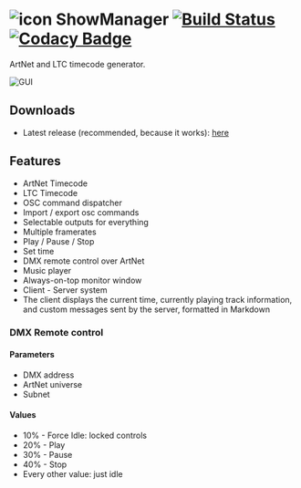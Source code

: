 # ![icon](https://cdn.sunstorm.rocks/files/showmanager/icon32.png)  ShowManager [![Build Status](https://travis-ci.com/MrExplode/ShowManager.svg?branch=master)](https://travis-ci.com/MrExplode/ShowManager) [![Codacy Badge](https://api.codacy.com/project/badge/Grade/06b58e31d1834512bc7016d8240cb6f8)](https://www.codacy.com/manual/MrExplode/Timecode?utm_source=github.com&amp;utm_medium=referral&amp;utm_content=MrExplode/Timecode&amp;utm_campaign=Badge_Grade)
ArtNet and LTC timecode generator.

![GUI](https://cdn.sunstorm.rocks/files/showmanager/GUI_showcase.png)

## Downloads
- Latest release (recommended, because it works): [here](https://github.com/MrExplode/Timecode/releases)

## Features
-   ArtNet Timecode
-   LTC Timecode
-   OSC command dispatcher
-   Import / export osc commands
-   Selectable outputs for everything
-   Multiple framerates
-   Play / Pause / Stop
-   Set time
-   DMX remote control over ArtNet
-   Music player
-   Always-on-top monitor window
-   Client - Server system
-   The client displays the current time, currently playing track information, and custom messages sent by the server, formatted in Markdown

### DMX Remote control

#### Parameters
-   DMX address
-   ArtNet universe
-   Subnet
#### Values
-   10% - Force Idle: locked controls
-   20% - Play
-   30% - Pause
-   40% - Stop
-   Every other value: just idle
